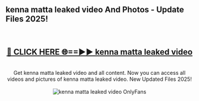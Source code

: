 <h2>kenna matta leaked video And Photos - Update Files 2025!</h2>
<br>
<div align="center">
<h2><a href="https://linkcuts.com/hfmhzwbr" rel="nofollow">🔴 CLICK HERE 🌐==►► kenna matta leaked video</a></h2>
<br>
Get kenna matta leaked video and all content. Now you can access all videos and pictures of kenna matta leaked video. New Updated Files 2025!
<br>
<br>
<a href="https://linkcuts.com/hfmhzwbr" rel="nofollow" data-target="animated-image.originalLink"><img src="https://i.ibb.co.com/WyWwxjT/player-gif2.gif" alt="kenna matta leaked video OnlyFans" style="max-width: 100%; display: inline-block;" data-target="animated-image.originalImage"></a>
</div>
<br>